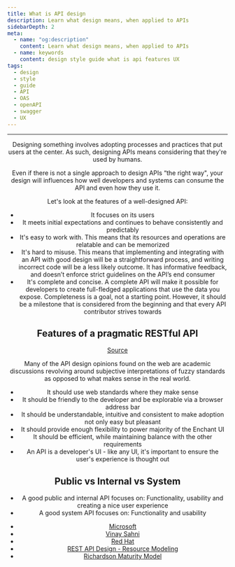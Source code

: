 ```yaml
---
title: What is API design
description: Learn what design means, when applied to APIs
sidebarDepth: 2
meta:
  - name: "og:description"
    content: Learn what design means, when applied to APIs
  - name: keywords
    content: design style guide what is api features UX
tags:
  - design
  - style
  - guide
  - API
  - OAS
  - openAPI
  - swagger
  - UX
---
```


<Header/>

---

Designing something involves adopting processes and practices that put users at the center.
As such, designing APIs means considering that they're used by humans.

Even if there is not a single approach to design APIs “the right way",
your design will influences how well developers and systems can consume the API and even how they use it.

Let's look at the features of a well-designed API:

<!-- markdownlint-disable -->

- It focuses on its users
- It meets initial expectations and continues to behave consistently and predictably
- It's easy to work with. This means that its resources and operations are relatable and can be memorized
- It's hard to misuse. This means that implementing and integrating with an API with good design will be a straightforward process, and writing incorrect code will be a less likely outcome. It has informative feedback, and doesn’t enforce strict guidelines on the API’s end consumer
- It's complete and concise. A complete API will make it possible for developers
to create full-fledged applications that use the data you expose.
Completeness is a goal, not a starting point.
However, it should be a milestone that is considered from the beginning and that every API contributor strives towards

<!-- markdownlint-enable -->

## Features of a pragmatic RESTful API

[Source](https://www.vinaysahni.com/best-practices-for-a-pragmatic-restful-api "Best Practices for Designing a Pragmatic RESTful API by Vinay Sahni")

Many of the API design opinions found on the web are academic discussions revolving around subjective interpretations of fuzzy standards as opposed to what makes sense in the real world.

- It should use web standards where they make sense
- It should be friendly to the developer and be explorable via a browser address bar
- It should be understandable, intuitive and consistent to make adoption not only easy but pleasant
- It should provide enough flexibility to power majority of the Enchant UI
- It should be efficient, while maintaining balance with the other requirements
- An API is a developer's UI - like any UI, it's important to ensure the user's experience is thought out

## Public vs Internal vs System

- A good public and internal API focuses on: Functionality, usability and creating a nice user experience
- A good system API focuses on: Functionality and usability

<!-- markdownlint-disable -->

<RRead>

- [Microsoft](https://docs.microsoft.com/en-us/azure/architecture/best-practices/api-design)
- [Vinay Sahni](https://www.vinaysahni.com/)
- [Red Hat](https://www.redhat.com/en/topics/api/what-is-api-design)
- [REST API Design - Resource Modeling](https://www.thoughtworks.com/insights/blog/rest-api-design-resource-modeling)
- [Richardson Maturity Model](https://martinfowler.com/articles/richardsonMaturityModel.html)

</RRead>

<!-- markdownlint-enable -->
